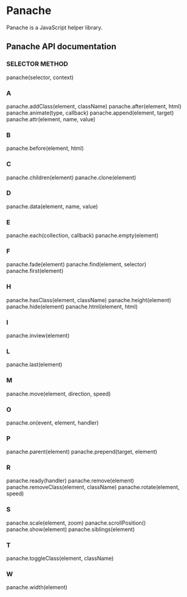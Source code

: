 # Panache
Panache is a JavaScript helper library.

## Panache API documentation

### SELECTOR METHOD
panache(selector, context)

### A
panache.addClass(element, className)
panache.after(element, html)
panache.animate(type, callback)
panache.append(element, target)
panache.attr(element, name, value)

### B
panache.before(element, html)

### C
panache.children(element)
panache.clone(element)

### D
panache.data(element, name, value)

### E
panache.each(collection, callback)
panache.empty(element)

### F
panache.fade(element)
panache.find(element, selector)
panache.first(element)

### H
panache.hasClass(element, className)
panache.height(element)
panache.hide(element)
panache.html(element, html)

### I
panache.inview(element)

### L
panache.last(element)

### M
panache.move(element, direction, speed)

### O
panache.on(event, element, handler)

### P
panache.parent(element)
panache.prepend(target, element)

### R
panache.ready(handler)
panache.remove(element)
panache.removeClass(element, className)
panache.rotate(element, speed)

### S
panache.scale(element, zoom)
panache.scrollPosition()
panache.show(element)
panache.siblings(element)

### T
panache.toggleClass(element, className)

### W
panache.width(element)

